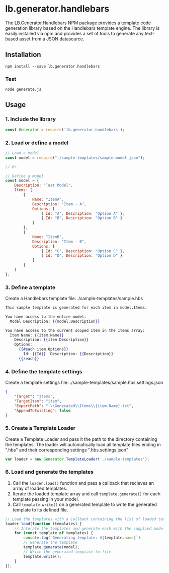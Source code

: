 # lb.generator.handlebars
The LB.Generator.Handlebars NPM package provides a template code generation library based on the Handlebars template engine.
The library is easily installed via npm and provides a set of tools to generate any text-based asset from a JSON datasource.


## Installation

```
npm install --save lb.generator.handlebars
```

### Test
```
node generate.js
```

## Usage

### 1. Include the library
```javascript
const Generator = require('lb.generator.handlebars');
```


### 2. Load or define a model
```javascript
// Load a model
const model = require("./sample-templates/sample-model.json");

// Or

// Define a model
const model = {
    Description: "Test Model",
    Items: [
        { 
            Name: "ItemA", 
            Description: "Item - A", 
            Options: [ 
                { Id: "A", Description: "Option A" },
                { Id: "B", Description: "Option B" }
            ] 
        },
        { 
            Name: "ItemB", 
            Description: "Item - B", 
            Options: [ 
                { Id: "C", Description: "Option C" },
                { Id: "D", Description: "Option D" }
            ] 
        }
    ]
};
```

### 3. Define a template

Create a Handlebars template file: ./sample-templates/sample.hbs

```hbs
This sample template is generated for each item in model.Items.

You have access to the entire model:
  Model Description: {{model.Description}}

You have access to the current scoped item in the Items array:
  Item Name: {{item.Name}}
    Description: {{item.Description}}
    Options:
      {{#each item.Options}}
        Id: {{Id}}  Description: {{Description}}
      {{/each}}
```

### 4. Define the template settings

Create a template settings file: ./sample-templates/sample.hbs.settings.json

```json
{
    "Target": "Items",
    "TargetItem": "item",
    "ExportPath": ".\\Generated\\Items\\{item.Name}.txt",
    "AppendToExisting": false
}
```

### 5. Create a Template Loader

Create a Template Loader and pass it the path to the directory containing the templates.
The loader will automatically load all template files ending in ".hbs" and their corresponding settings ".hbs.settings.json"

```javascript
var loader = new Generator.TemplateLoader('./sample-templates');
```

### 6. Load and generate the templates

  1. Call the `loader.load()` function and pass a callback that recieves an array of loaded templates.
  1. Iterate the loaded template array and call `template.generate()` for each template passing in your model.
  1. Call `template.write()` on a generated template to write the generated template to its defined file.

```javascript
// Load the templates with a callback containing the list of loaded templates
loader.load(function (templates) {
    // Interate the templates and generate each with the supplied model
    for (const template of templates) {
        console.log(`Generating template: ${template.name}`)
        // Generate the template
        template.generate(model);
        // Write the generated template to file
        template.write();
    }
});
```
